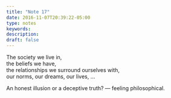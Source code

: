 ```yaml
---
title: "Note 17"
date: 2016-11-07T20:39:22-05:00
type: notes
keywords:
description:
draft: false
---
```

[comment]: # (A note is any quick thought, quote, one-liners or a simple tweet. )

The society we live in,     
the beliefs we have,   
the relationships we surround ourselves with,  
our norms, our dreams, our lives, ...   

An honest illusion or a deceptive truth? — feeling philosophical.
